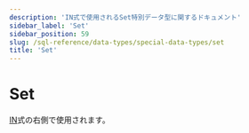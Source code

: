 ```yaml
---
description: 'IN式で使用されるSet特別データ型に関するドキュメント'
sidebar_label: 'Set'
sidebar_position: 59
slug: /sql-reference/data-types/special-data-types/set
title: 'Set'
---
```



# Set

[IN](/sql-reference/operators/in)式の右側で使用されます。
